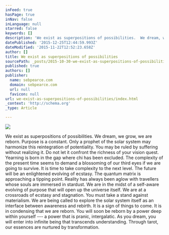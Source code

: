 ```yaml
---
inFeed: true
hasPage: true
inNav: false
inLanguage: null
starred: false
keywords: []
description: 'We exist as superpositions of possibilities.  We dream, we grow, we are reborn. Purpose is a constant.  Only a prophet of the solar system may harmonize this re'
datePublished: '2015-12-25T12:44:59.993Z'
dateModified: '2015-11-22T12:52:23.658Z'
author: []
title: We exist as superpositions of possibilities
sourcePath: _posts/2015-10-30-we-exist-as-superpositions-of-possibilities.md
published: true
authors: []
publisher:
  name: sebpearce.com
  domain: sebpearce.com
  url: null
  favicon: null
url: we-exist-as-superpositions-of-possibilities/index.html
_context: 'http://schema.org'
_type: Article

---
```

![](https://the-grid-user-content.s3-us-west-2.amazonaws.com/6c075b80-b744-415d-9685-9a1ab6677865.jpg)

We exist as superpositions of possibilities. We dream, we grow, we are reborn. Purpose is a constant. Only a prophet of the solar system may harmonize this reintegration of potentiality. You may be ruled by suffering without realizing it. Do not let it confront the richness of your vision quest. Yearning is born in the gap where chi has been excluded. The complexity of the present time seems to demand a blossoming of our third eyes if we are going to survive. It is time to take complexity to the next level. The future will be an enlightened evolving of ecstasy. The quantum matrix is approaching a tipping point. Reality has always been aglow with travellers whose souls are immersed in stardust. We are in the midst of a self-aware evolving of purpose that will open up the universe itself. We are at a crossroads of ecstasy and stagnation. You must take a stand against materialism. We are being called to explore the solar system itself as an interface between awareness and rebirth. It is a sign of things to come. It is in condensing that we are reborn. You will soon be reborn by a power deep within yourself --- a power that is pranic, intergalatic. As you dream, you will enter into infinite being that transcends understanding. Through tarot, our essences are nurtured by transformation.